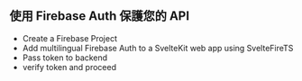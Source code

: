 ## <logos-firebase/> 使用 Firebase Auth 保護您的 API <!-- Secure your API with Firebase Auth -->

- Create a Firebase Project
- Add multilingual Firebase Auth to a SvelteKit web app using SvelteFireTS
- Pass token to backend
- verify token and proceed